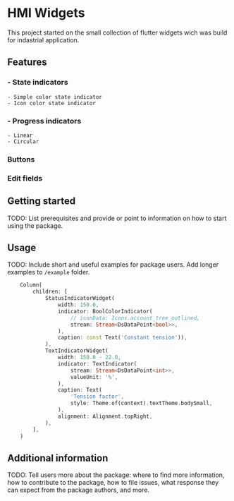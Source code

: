 # HMI Widgets
This project started on the small collection of flutter widgets 
wich was build for indastrial application. 

## Features
### - State indicators
    - Simple color state indicator
    - Icon color state indicator
### - Progress indicators
    - Linear
    - Circular
### Buttons

### Edit fields

## Getting started

TODO: List prerequisites and provide or point to information on how to
start using the package.

## Usage

TODO: Include short and useful examples for package users. Add longer examples
to `/example` folder.

```dart
    Column(
        children: [
            StatusIndicatorWidget(
                width: 150.0,
                indicator: BoolColorIndicator(
                    // iconData: Icons.account_tree_outlined,
                    stream: Stream<DsDataPoint<bool>>,
                ), 
                caption: const Text('Constant tension')),
            ),
            TextIndicatorWidget(
                width: 150.0 - 22.0,
                indicator: TextIndicator(
                    stream: Stream<DsDataPoint<int>>,
                    valueUnit: '%',
                ),
                caption: Text(
                    'Tension factor',
                    style: Theme.of(context).textTheme.bodySmall,
                ),
                alignment: Alignment.topRight, 
            ),
        ],
    )
```

## Additional information

TODO: Tell users more about the package: where to find more information, how to
contribute to the package, how to file issues, what response they can expect
from the package authors, and more.
